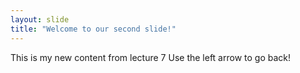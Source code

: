 ```yaml
---
layout: slide
title: "Welcome to our second slide!"
---
```

This is my new content from lecture 7
Use the left arrow to go back!
